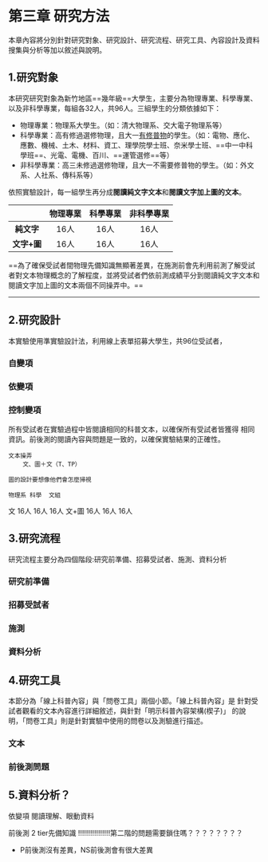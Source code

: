 # 第三章 研究方法
本章內容將分別針對研究對象、研究設計、研究流程、研究工具、內容設計及資料搜集與分析等加以敘述與說明。

## 1.研究對象
本研究研究對象為新竹地區==幾年級==大學生，主要分為物理專業、科學專業、以及非科學專業，每組各32人，共96人。三組學生的分類依據如下：
* 物理專業：物理系大學生。（如：清大物理系、交大電子物理系等）
* 科學專業：高有修過選修物理，且大一[有修普物](https://physlab.ep.nctu.edu.tw/?page_id=339)的學生。（如：電物、應化、應數、機械、土木、材料、資工、理學院學士班、奈米學士班、==中一中科學班==、光電、電機、百川、==運管選修==等）
* 非科學專業：高三未修過選修物理，且大一不需要修普物的學生。（如：外文系、人社系、傳科系等）

依照實驗設計，每一組學生再分成**閱讀純文字文本**和**閱讀文字加上圖的文本**。

|                          | **物理專業** | **科學專業** | **非科學專業** |
|:-------------:|:------------:|:------------:|:--------------:|
|  **純文字**   |      16人      |      16人      |       16人       |
| **文字+圖**  |      16人      |      16人      |       16人       |


==為了確保受試者間物理先備知識無顯著差異，在施測前會先利用前測了解受試者對文本物理概念的了解程度，並將受試者們依前測成績平分到閱讀純文字文本和閱讀文字加上圖的文本兩個不同操弄中。==


---
## 2.研究設計
本實驗使用準實驗設計法，利用線上表單招募大學生，共96位受試者，



### 自變項


### 依變項

### 控制變項
所有受試者在實驗過程中皆閱讀相同的科普文本，以確保所有受試者皆獲得 相同資訊。前後測的閱讀內容與問題是一致的，以確保實驗結果的正確性。

	文本操弄
		文、圖＋文（T、TP）

	圖的設計要想像他們會怎麼掃視

	物理系	科學	文組
文	16人	16人	16人
文+圖	16人	16人	16人


## 3.研究流程
研究流程主要分為四個階段:研究前準備、招募受試者、施測、資料分析
### 研究前準備

### 招募受試者

### 施測

### 資料分析

## 4.研究工具
本節分為「線上科普內容」與「問卷工具」兩個小節。「線上科普內容」是 針對受試者觀看的文本內容進行詳細敘述，與針對「明示科普內容架構(楔子)」 的說明，「問卷工具」則是針對實驗中使用的問卷以及測驗進行描述。
### 文本

### 前後測問題

## 5.資料分析？

依變項
	閱讀理解、眼動資料


前後測
	2 tier先備知識
	!!!!!!!!!!!!!!!!第二階的問題需要鎖住嗎？？？？？？？？

* P前後測沒有差異，NS前後測會有很大差異